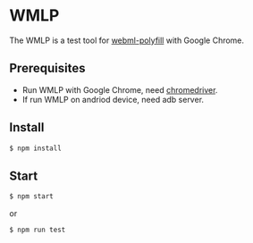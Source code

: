 # WMLP

The WMLP is a test tool for [webml-polyfill](https://github.com/intel/webml-polyfill) with Google Chrome.

## Prerequisites
* Run WMLP with Google Chrome, need [chromedriver](http://chromedriver.storage.googleapis.com/index.html).
* If run WMLP on andriod device, need adb server.

## Install

```sh
$ npm install
```

## Start

```sh
$ npm start
```

or

```sh
$ npm run test
```
